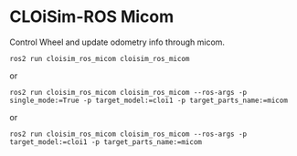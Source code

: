 # CLOiSim-ROS Micom

Control Wheel and update odometry info through micom.

```shell
ros2 run cloisim_ros_micom cloisim_ros_micom
```

or

```shell
ros2 run cloisim_ros_micom cloisim_ros_micom --ros-args -p single_mode:=True -p target_model:=cloi1 -p target_parts_name:=micom
```

or

```shell
ros2 run cloisim_ros_micom cloisim_ros_micom --ros-args -p target_model:=cloi1 -p target_parts_name:=micom
```
